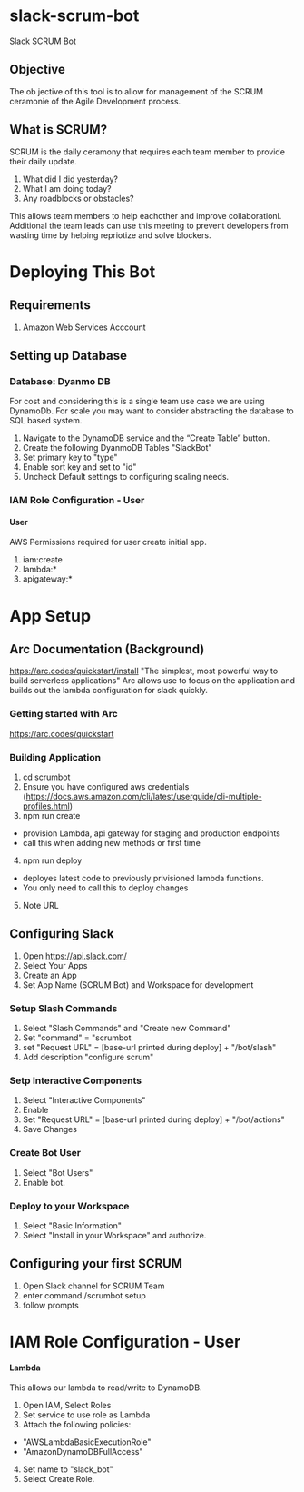 # slack-scrum-bot
Slack SCRUM Bot


## Objective
The ob jective of this tool is to allow for management of the SCRUM ceramonie of the Agile Development process.

## What is SCRUM?

SCRUM is the daily ceramony that requires each team member to provide their daily update.

1. What did I did yesterday?
2. What I am doing today?
3. Any roadblocks or obstacles?

This allows team members to help eachother and improve collaborationl. Additional the team leads can use this meeting to prevent developers from wasting time by helping repriotize and solve blockers.

# Deploying This Bot

## Requirements
1) Amazon Web Services Acccount

## Setting up Database

### Database: Dyanmo DB
For cost and considering this is a single team use case we are using DynamoDb. For scale you may want to consider abstracting the database to SQL based system.

1) Navigate to the DynamoDB service and the “Create Table” button.
2) Create the following DyanmoDB Tables "SlackBot"
3) Set primary key to "type"
4) Enable sort key and set to "id"
5) Uncheck Default settings to configuring scaling needs.

### IAM Role Configuration - User

#### User
AWS Permissions required for user create initial app.

1) iam:create
2) lambda:*
3) apigateway:*

# App Setup

## Arc Documentation (Background)
https://arc.codes/quickstart/install
"The simplest, most powerful way to build serverless applications"
Arc allows use to focus on the application and builds out the lambda configuration for slack quickly.

### Getting started with Arc
https://arc.codes/quickstart

### Building Application

1) cd scrumbot
2) Ensure you have configured aws credentials (https://docs.aws.amazon.com/cli/latest/userguide/cli-multiple-profiles.html)
3) npm run create 
 * provision Lambda, api gateway for staging and production endpoints 
 * call this when adding new methods or first time
4) npm run deploy
 * deployes latest code to previously privisioned lambda functions.
 * You only need to call this to deploy changes
5) Note URL

## Configuring Slack

1) Open https://api.slack.com/
2) Select Your Apps
3) Create an App
4) Set App Name (SCRUM Bot) and Workspace for development

### Setup Slash Commands
1) Select "Slash Commands" and "Create new Command"
2) Set "command" = "scrumbot
3) set "Request URL" = [base-url printed during deploy] + "/bot/slash"
4) Add description "configure scrum"

### Setp Interactive Components
1) Select "Interactive Components"
2) Enable
3) Set "Request URL" = [base-url printed during deploy] + "/bot/actions"
4) Save Changes

### Create Bot User
1) Select "Bot Users"
2) Enable bot.

### Deploy to your Workspace
1) Select "Basic Information"
2) Select "Install in your Workspace" and authorize.


## Configuring your first SCRUM
1) Open Slack channel for SCRUM Team
2) enter command /scrumbot setup
3) follow prompts


# IAM Role Configuration - User

#### Lambda
This allows our lambda to read/write to DynamoDB.

1) Open IAM, Select Roles
2) Set service to use role as Lambda
3) Attach the following policies:
  * "AWSLambdaBasicExecutionRole"
  * "AmazonDynamoDBFullAccess"
4) Set name to "slack_bot"
5) Select Create Role.